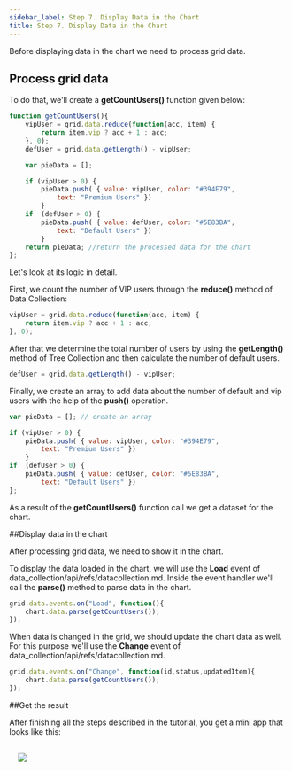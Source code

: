 ```yaml
---
sidebar_label: Step 7. Display Data in the Chart
title: Step 7. Display Data in the Chart
---          
```


Before displaying data in the chart we need to process grid data.

## Process grid data

To do that, we'll create a  <b>getCountUsers()</b> function given below:

~~~js
function getCountUsers(){     
    vipUser = grid.data.reduce(function(acc, item) {    
    	return item.vip ? acc + 1 : acc;           
    }, 0);
    defUser = grid.data.getLength() - vipUser; 

    var pieData = []; 

    if (vipUser > 0) { 
    	pieData.push( { value: vipUser, color: "#394E79", 
        	text: "Premium Users" })
    	}
    if  (defUser > 0) {
    	pieData.push( { value: defUser, color: "#5E83BA", 
            text: "Default Users" })
    	}            
    return pieData; //return the processed data for the chart
};
~~~

Let's look at its logic in detail.

First, we count the number of VIP users through the <b>reduce()</b> method of Data Collection:

~~~js
vipUser = grid.data.reduce(function(acc, item) {    
	return item.vip ? acc + 1 : acc;           
}, 0);
~~~

After that we determine the total number of users by using the <b>getLength()</b> method of Tree Collection and then calculate the number of default users.

~~~js
defUser = grid.data.getLength() - vipUser;
~~~

Finally, we create an array to add data about the number of default and vip users with the help of the **push()** operation. 

~~~js
var pieData = []; // create an array

if (vipUser > 0) { 
	pieData.push( { value: vipUser, color: "#394E79", 
    	text: "Premium Users" })
	}
if  (defUser > 0) {
	pieData.push( { value: defUser, color: "#5E83BA", 
        text: "Default Users" })
};           
~~~

As a result of the <b>getCountUsers()</b> function call we get a dataset for the chart.

##Display data in the chart

After processing grid data, we need to show it in the chart.

To display the data loaded in the chart, we will use the <b>Load</b> event of data_collection/api/refs/datacollection.md. Inside the event handler we'll call the <b>parse()</b> method to parse data in the chart.

~~~js
grid.data.events.on("Load", function(){
	chart.data.parse(getCountUsers());
});
~~~

When data is changed in the grid, we should update the chart data as well. For this purpose we'll use the <b>Change</b> event of data_collection/api/refs/datacollection.md.

~~~js
grid.data.events.on("Change", function(id,status,updatedItem){
	chart.data.parse(getCountUsers());
});
~~~

##Get the result

After finishing all the steps described in the tutorial, you get a mini app that looks like this:

<img style="margin: 16px" src="tutorial/basic_application/chart.png"/>

<div id="tutorial_step">
    <a id="next_step" href="tutorial.md"></a>
</div>


